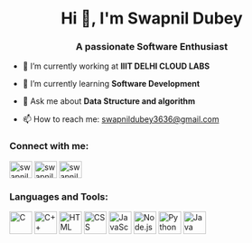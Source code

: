 <h1 align="center">Hi 👋, I'm Swapnil Dubey</h1>
<h3 align="center">A passionate Software Enthusiast</h3>

- 🔭 I’m currently working at **IIIT DELHI CLOUD LABS**

- 🌱 I’m currently learning **Software Development**

- 💬 Ask me about **Data Structure and algorithm**

- 📫 How to reach me: swapnildubey3636@gmail.com

<h3 align="left">Connect with me:</h3>
<p align="left">
  <a href="linkedin.com/in/swapnildubey29" target="_blank"><img align="center" src="https://raw.githubusercontent.com/rahuldkjain/github-profile-readme-generator/master/src/images/icons/Social/linked-in-alt.svg" alt="swapnildubey29" height="30" width="40" /></a>
  <a href="https://www.codechef.com/users/swapnildubey29" target="_blank"><img align="center" src="https://raw.githubusercontent.com/rahuldkjain/github-profile-readme-generator/master/src/images/icons/Social/codechef.svg" alt="swapnildubey29" height="30" width="40" /></a>
  <a href="https://leetcode.com/swapnildubey29/" target="_blank"><img align="center" src="https://raw.githubusercontent.com/rahuldkjain/github-profile-readme-generator/master/src/images/icons/Social/leetcode.svg" alt="swapnildubey29" height="30" width="40" /></a>
</p>

<h3 align="left">Languages and Tools:</h3>
<p align="left">
  <img src="https://raw.githubusercontent.com/rahuldkjain/github-profile-readme-generator/master/src/images/icons/Programming/c.svg" alt="C" width="40" height="40"/>
  <img src="https://raw.githubusercontent.com/rahuldkjain/github-profile-readme-generator/master/src/images/icons/Programming/cpp.svg" alt="C++" width="40" height="40"/>
  <img src="https://raw.githubusercontent.com/rahuldkjain/github-profile-readme-generator/master/src/images/icons/Programming/html.svg" alt="HTML" width="40" height="40"/>
  <img src="https://raw.githubusercontent.com/rahuldkjain/github-profile-readme-generator/master/src/images/icons/Programming/css.svg" alt="CSS" width="40" height="40"/>
  <img src="https://raw.githubusercontent.com/rahuldkjain/github-profile-readme-generator/master/src/images/icons/Programming/javascript.svg" alt="JavaScript" width="40" height="40"/>
  <img src="https://raw.githubusercontent.com/rahuldkjain/github-profile-readme-generator/master/src/images/icons/Programming/nodejs.svg" alt="Node.js" width="40" height="40"/>
  <img src="https://raw.githubusercontent.com/rahuldkjain/github-profile-readme-generator/master/src/images/icons/Programming/python.svg" alt="Python" width="40" height="40"/>
  <img src="https://raw.githubusercontent.com/rahuldkjain/github-profile-readme-generator/master/src/images/icons/Programming/java.svg" alt="Java" width="40" height="40"/>
</p>
